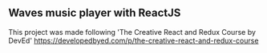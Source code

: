 ## Waves music player with ReactJS

This project was made following 'The Creative React and Redux Course by DevEd'
https://developedbyed.com/p/the-creative-react-and-redux-course

